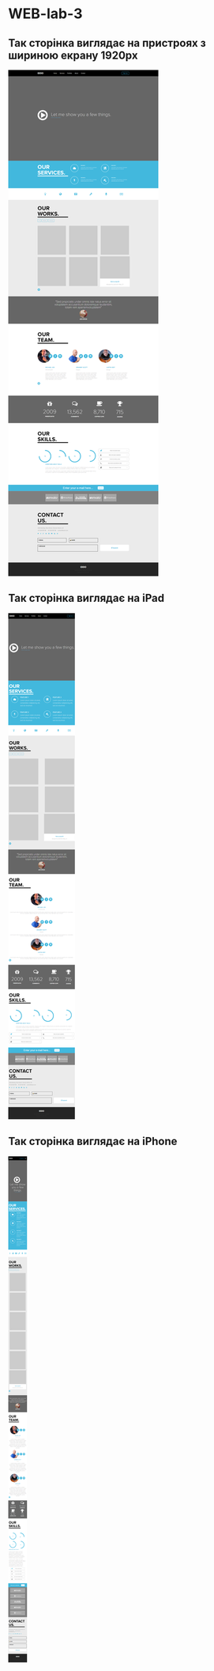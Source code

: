 # WEB-lab-3
## Так сторінка виглядає на пристроях з шириною екрану 1920px
![1920px](./images/pages/page1920.png)
## Так сторінка виглядає на iPad
![iPad](./images/pages/page%20iPad.png)
## Так сторінка виглядає на iPhone
![iPhone](./images/pages/page%20iPhone%2012pro.png)
